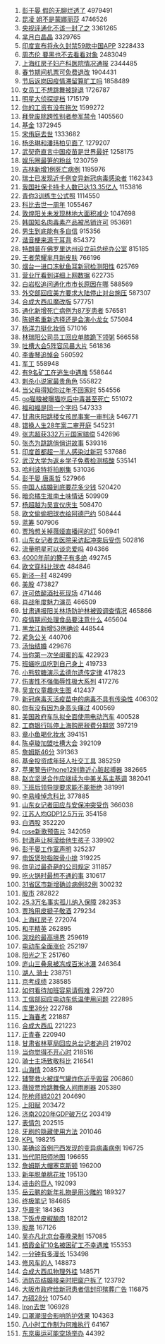 1. [彭于晏 假的无聊烂透了](https://s.weibo.com/weibo?q=%E5%BD%AD%E4%BA%8E%E6%99%8F%20%E5%81%87%E7%9A%84%E6%97%A0%E8%81%8A%E7%83%82%E9%80%8F%E4%BA%86&Refer=top) 4979491
1. [昆凌 姐不是蒙娜丽莎](https://s.weibo.com/weibo?q=%E6%98%86%E5%87%8C%20%E5%A7%90%E4%B8%8D%E6%98%AF%E8%92%99%E5%A8%9C%E4%B8%BD%E8%8E%8E&Refer=top) 4746526
1. [央视评通化不该一封了之](https://s.weibo.com/weibo?q=%23%E5%A4%AE%E8%A7%86%E8%AF%84%E9%80%9A%E5%8C%96%E4%B8%8D%E8%AF%A5%E4%B8%80%E5%B0%81%E4%BA%86%E4%B9%8B%23&Refer=top) 3361265
1. [芈月白晶晶](https://s.weibo.com/weibo?q=%23%E8%8A%88%E6%9C%88%E7%99%BD%E6%99%B6%E6%99%B6%23&Refer=top) 3329765
1. [印度宣布将永久封禁59款中国APP](https://s.weibo.com/weibo?q=%23%E5%8D%B0%E5%BA%A6%E5%AE%A3%E5%B8%83%E5%B0%86%E6%B0%B8%E4%B9%85%E5%B0%81%E7%A6%8159%E6%AC%BE%E4%B8%AD%E5%9B%BDAPP%23&Refer=top) 3228433
1. [周杰伦 要黑也不去看看对象](https://s.weibo.com/weibo?q=%E5%91%A8%E6%9D%B0%E4%BC%A6%20%E8%A6%81%E9%BB%91%E4%B9%9F%E4%B8%8D%E5%8E%BB%E7%9C%8B%E7%9C%8B%E5%AF%B9%E8%B1%A1&Refer=top) 2483049
1. [上海红房子妇产科医院情况通报](https://s.weibo.com/weibo?q=%23%E4%B8%8A%E6%B5%B7%E7%BA%A2%E6%88%BF%E5%AD%90%E5%A6%87%E4%BA%A7%E7%A7%91%E5%8C%BB%E9%99%A2%E6%83%85%E5%86%B5%E9%80%9A%E6%8A%A5%23&Refer=top) 2344485
1. [春节期间机票可免费退改](https://s.weibo.com/weibo?q=%23%E6%98%A5%E8%8A%82%E6%9C%9F%E9%97%B4%E6%9C%BA%E7%A5%A8%E5%8F%AF%E5%85%8D%E8%B4%B9%E9%80%80%E6%94%B9%23&Refer=top) 1904431
1. [节后返岗因疫情滞留算旷工吗](https://s.weibo.com/weibo?q=%23%E8%8A%82%E5%90%8E%E8%BF%94%E5%B2%97%E5%9B%A0%E7%96%AB%E6%83%85%E6%BB%9E%E7%95%99%E7%AE%97%E6%97%B7%E5%B7%A5%E5%90%97%23&Refer=top) 1858489
1. [女员工不想跳舞被辞退](https://s.weibo.com/weibo?q=%23%E5%A5%B3%E5%91%98%E5%B7%A5%E4%B8%8D%E6%83%B3%E8%B7%B3%E8%88%9E%E8%A2%AB%E8%BE%9E%E9%80%80%23&Refer=top) 1726787
1. [明星大侦探提档](https://s.weibo.com/weibo?q=%23%E6%98%8E%E6%98%9F%E5%A4%A7%E4%BE%A6%E6%8E%A2%E6%8F%90%E6%A1%A3%23&Refer=top) 1715179
1. [你的工资有没有拖欠](https://s.weibo.com/weibo?q=%23%E4%BD%A0%E7%9A%84%E5%B7%A5%E8%B5%84%E6%9C%89%E6%B2%A1%E6%9C%89%E6%8B%96%E6%AC%A0%23&Refer=top) 1599272
1. [拜登废除跨性别者参军禁令](https://s.weibo.com/weibo?q=%E6%8B%9C%E7%99%BB%E5%BA%9F%E9%99%A4%E8%B7%A8%E6%80%A7%E5%88%AB%E8%80%85%E5%8F%82%E5%86%9B%E7%A6%81%E4%BB%A4&Refer=top) 1405560
1. [基金](https://s.weibo.com/weibo?q=%E5%9F%BA%E9%87%91&Refer=top) 1372945
1. [宋侑庭去世](https://s.weibo.com/weibo?q=%E5%AE%8B%E4%BE%91%E5%BA%AD%E5%8E%BB%E4%B8%96&Refer=top) 1333682
1. [杨丞琳和潘玮柏见面了](https://s.weibo.com/weibo?q=%23%E6%9D%A8%E4%B8%9E%E7%90%B3%E5%92%8C%E6%BD%98%E7%8E%AE%E6%9F%8F%E8%A7%81%E9%9D%A2%E4%BA%86%23&Refer=top) 1279207
1. [武契奇直言中国疫苗是世界最好](https://s.weibo.com/weibo?q=%23%E6%AD%A6%E5%A5%91%E5%A5%87%E7%9B%B4%E8%A8%80%E4%B8%AD%E5%9B%BD%E7%96%AB%E8%8B%97%E6%98%AF%E4%B8%96%E7%95%8C%E6%9C%80%E5%A5%BD%23&Refer=top) 1258175
1. [娱乐圈最笋的粉丝](https://s.weibo.com/weibo?q=%23%E5%A8%B1%E4%B9%90%E5%9C%88%E6%9C%80%E7%AC%8B%E7%9A%84%E7%B2%89%E4%B8%9D%23&Refer=top) 1230759
1. [吉林新增1例死亡病例](https://s.weibo.com/weibo?q=%E5%90%89%E6%9E%97%E6%96%B0%E5%A2%9E1%E4%BE%8B%E6%AD%BB%E4%BA%A1%E7%97%85%E4%BE%8B&Refer=top) 1195976
1. [瑞士已发现近千例变异新冠病毒感染者](https://s.weibo.com/weibo?q=%23%E7%91%9E%E5%A3%AB%E5%B7%B2%E5%8F%91%E7%8E%B0%E8%BF%91%E5%8D%83%E4%BE%8B%E5%8F%98%E5%BC%82%E6%96%B0%E5%86%A0%E7%97%85%E6%AF%92%E6%84%9F%E6%9F%93%E8%80%85%23&Refer=top) 1162343
1. [我国社保卡持卡人数已达13.35亿人](https://s.weibo.com/weibo?q=%23%E6%88%91%E5%9B%BD%E7%A4%BE%E4%BF%9D%E5%8D%A1%E6%8C%81%E5%8D%A1%E4%BA%BA%E6%95%B0%E5%B7%B2%E8%BE%BE13.35%E4%BA%BF%E4%BA%BA%23&Refer=top) 1153816
1. [青你3训练生公式照](https://s.weibo.com/weibo?q=%23%E9%9D%92%E4%BD%A03%E8%AE%AD%E7%BB%83%E7%94%9F%E5%85%AC%E5%BC%8F%E7%85%A7%23&Refer=top) 1114550
1. [科比去世一周年](https://s.weibo.com/weibo?q=%E7%A7%91%E6%AF%94%E5%8E%BB%E4%B8%96%E4%B8%80%E5%91%A8%E5%B9%B4&Refer=top) 1055467
1. [敦煌阳关未发现林地大面积减少](https://s.weibo.com/weibo?q=%23%E6%95%A6%E7%85%8C%E9%98%B3%E5%85%B3%E6%9C%AA%E5%8F%91%E7%8E%B0%E6%9E%97%E5%9C%B0%E5%A4%A7%E9%9D%A2%E7%A7%AF%E5%87%8F%E5%B0%91%23&Refer=top) 1047698
1. [韩国知名肉毒素产品被吊销许可](https://s.weibo.com/weibo?q=%23%E9%9F%A9%E5%9B%BD%E7%9F%A5%E5%90%8D%E8%82%89%E6%AF%92%E7%B4%A0%E4%BA%A7%E5%93%81%E8%A2%AB%E5%90%8A%E9%94%80%E8%AE%B8%E5%8F%AF%23&Refer=top) 953691
1. [男生到底能有多自信](https://s.weibo.com/weibo?q=%23%E7%94%B7%E7%94%9F%E5%88%B0%E5%BA%95%E8%83%BD%E6%9C%89%E5%A4%9A%E8%87%AA%E4%BF%A1%23&Refer=top) 915356
1. [谐音梗来源于耳背](https://s.weibo.com/weibo?q=%23%E8%B0%90%E9%9F%B3%E6%A2%97%E6%9D%A5%E6%BA%90%E4%BA%8E%E8%80%B3%E8%83%8C%23&Refer=top) 854372
1. [特朗普在佛罗里达州设立前总统办公室](https://s.weibo.com/weibo?q=%23%E7%89%B9%E6%9C%97%E6%99%AE%E5%9C%A8%E4%BD%9B%E7%BD%97%E9%87%8C%E8%BE%BE%E5%B7%9E%E8%AE%BE%E7%AB%8B%E5%89%8D%E6%80%BB%E7%BB%9F%E5%8A%9E%E5%85%AC%E5%AE%A4%23&Refer=top) 815185
1. [王者荣耀芈月新皮肤](https://s.weibo.com/weibo?q=%23%E7%8E%8B%E8%80%85%E8%8D%A3%E8%80%80%E8%8A%88%E6%9C%88%E6%96%B0%E7%9A%AE%E8%82%A4%23&Refer=top) 766196
1. [烟台一进口冻鱿鱼耳新冠检测阳性](https://s.weibo.com/weibo?q=%23%E7%83%9F%E5%8F%B0%E4%B8%80%E8%BF%9B%E5%8F%A3%E5%86%BB%E9%B1%BF%E9%B1%BC%E8%80%B3%E6%96%B0%E5%86%A0%E6%A3%80%E6%B5%8B%E9%98%B3%E6%80%A7%23&Refer=top) 625769
1. [营业厅看到详细上网数据](https://s.weibo.com/weibo?q=%23%E8%90%A5%E4%B8%9A%E5%8E%85%E7%9C%8B%E5%88%B0%E8%AF%A6%E7%BB%86%E4%B8%8A%E7%BD%91%E6%95%B0%E6%8D%AE%23&Refer=top) 622735
1. [白岩松追问通化市市长原因在哪](https://s.weibo.com/weibo?q=%23%E7%99%BD%E5%B2%A9%E6%9D%BE%E8%BF%BD%E9%97%AE%E9%80%9A%E5%8C%96%E5%B8%82%E5%B8%82%E9%95%BF%E5%8E%9F%E5%9B%A0%E5%9C%A8%E5%93%AA%23&Refer=top) 588569
1. [外交部回应美方要求大陆停止对台施压](https://s.weibo.com/weibo?q=%23%E5%A4%96%E4%BA%A4%E9%83%A8%E5%9B%9E%E5%BA%94%E7%BE%8E%E6%96%B9%E8%A6%81%E6%B1%82%E5%A4%A7%E9%99%86%E5%81%9C%E6%AD%A2%E5%AF%B9%E5%8F%B0%E6%96%BD%E5%8E%8B%23&Refer=top) 587307
1. [合成大西瓜魔改版](https://s.weibo.com/weibo?q=%23%E5%90%88%E6%88%90%E5%A4%A7%E8%A5%BF%E7%93%9C%E9%AD%94%E6%94%B9%E7%89%88%23&Refer=top) 577751
1. [通化新增死亡病例为87岁患者](https://s.weibo.com/weibo?q=%23%E9%80%9A%E5%8C%96%E6%96%B0%E5%A2%9E%E6%AD%BB%E4%BA%A1%E7%97%85%E4%BE%8B%E4%B8%BA87%E5%B2%81%E6%82%A3%E8%80%85%23&Refer=top) 576581
1. [陈妍希重新选择还是会演小龙女](https://s.weibo.com/weibo?q=%23%E9%99%88%E5%A6%8D%E5%B8%8C%E9%87%8D%E6%96%B0%E9%80%89%E6%8B%A9%E8%BF%98%E6%98%AF%E4%BC%9A%E6%BC%94%E5%B0%8F%E9%BE%99%E5%A5%B3%23&Refer=top) 575084
1. [杨洋力挺化妆师](https://s.weibo.com/weibo?q=%23%E6%9D%A8%E6%B4%8B%E5%8A%9B%E6%8C%BA%E5%8C%96%E5%A6%86%E5%B8%88%23&Refer=top) 571016
1. [林瑞阳公司员工回应单膝跪下领粥](https://s.weibo.com/weibo?q=%23%E6%9E%97%E7%91%9E%E9%98%B3%E5%85%AC%E5%8F%B8%E5%91%98%E5%B7%A5%E5%9B%9E%E5%BA%94%E5%8D%95%E8%86%9D%E8%B7%AA%E4%B8%8B%E9%A2%86%E7%B2%A5%23&Refer=top) 566558
1. [吐槽大会5阵容风暴大片](https://s.weibo.com/weibo?q=%23%E5%90%90%E6%A7%BD%E5%A4%A7%E4%BC%9A5%E9%98%B5%E5%AE%B9%E9%A3%8E%E6%9A%B4%E5%A4%A7%E7%89%87%23&Refer=top) 561836
1. [李香琴追悼会](https://s.weibo.com/weibo?q=%23%E6%9D%8E%E9%A6%99%E7%90%B4%E8%BF%BD%E6%82%BC%E4%BC%9A%23&Refer=top) 560592
1. [军工](https://s.weibo.com/weibo?q=%E5%86%9B%E5%B7%A5&Refer=top) 558948
1. [有9名矿工在逃生中遇难](https://s.weibo.com/weibo?q=%23%E6%9C%899%E5%90%8D%E7%9F%BF%E5%B7%A5%E5%9C%A8%E9%80%83%E7%94%9F%E4%B8%AD%E9%81%87%E9%9A%BE%23&Refer=top) 558644
1. [刺杀小说家最贵角色](https://s.weibo.com/weibo?q=%E5%88%BA%E6%9D%80%E5%B0%8F%E8%AF%B4%E5%AE%B6%E6%9C%80%E8%B4%B5%E8%A7%92%E8%89%B2&Refer=top) 555822
1. [当父母得知你过年不回家时](https://s.weibo.com/weibo?q=%23%E5%BD%93%E7%88%B6%E6%AF%8D%E5%BE%97%E7%9F%A5%E4%BD%A0%E8%BF%87%E5%B9%B4%E4%B8%8D%E5%9B%9E%E5%AE%B6%E6%97%B6%23&Refer=top) 554556
1. [go猫粮被曝猫吃后中毒甚至死亡](https://s.weibo.com/weibo?q=%23go%E7%8C%AB%E7%B2%AE%E8%A2%AB%E6%9B%9D%E7%8C%AB%E5%90%83%E5%90%8E%E4%B8%AD%E6%AF%92%E7%94%9A%E8%87%B3%E6%AD%BB%E4%BA%A1%23&Refer=top) 551072
1. [福和褔是同一个字吗](https://s.weibo.com/weibo?q=%23%E7%A6%8F%E5%92%8C%E8%A4%94%E6%98%AF%E5%90%8C%E4%B8%80%E4%B8%AA%E5%AD%97%E5%90%97%23&Refer=top) 547333
1. [甘肃庆阳跳楼女孩民事案一审判决](https://s.weibo.com/weibo?q=%23%E7%94%98%E8%82%83%E5%BA%86%E9%98%B3%E8%B7%B3%E6%A5%BC%E5%A5%B3%E5%AD%A9%E6%B0%91%E4%BA%8B%E6%A1%88%E4%B8%80%E5%AE%A1%E5%88%A4%E5%86%B3%23&Refer=top) 546771
1. [错换人生28年案二审开庭](https://s.weibo.com/weibo?q=%23%E9%94%99%E6%8D%A2%E4%BA%BA%E7%94%9F28%E5%B9%B4%E6%A1%88%E4%BA%8C%E5%AE%A1%E5%BC%80%E5%BA%AD%23&Refer=top) 545231
1. [张志超获332万元国家赔偿](https://s.weibo.com/weibo?q=%23%E5%BC%A0%E5%BF%97%E8%B6%85%E8%8E%B7332%E4%B8%87%E5%85%83%E5%9B%BD%E5%AE%B6%E8%B5%94%E5%81%BF%23&Refer=top) 542696
1. [张杰为跳跳俏俏讲故事](https://s.weibo.com/weibo?q=%23%E5%BC%A0%E6%9D%B0%E4%B8%BA%E8%B7%B3%E8%B7%B3%E4%BF%8F%E4%BF%8F%E8%AE%B2%E6%95%85%E4%BA%8B%23&Refer=top) 539316
1. [印度首都超一半人感染过新冠](https://s.weibo.com/weibo?q=%23%E5%8D%B0%E5%BA%A6%E9%A6%96%E9%83%BD%E8%B6%85%E4%B8%80%E5%8D%8A%E4%BA%BA%E6%84%9F%E6%9F%93%E8%BF%87%E6%96%B0%E5%86%A0%23&Refer=top) 537686
1. [武汉大学为返乡学子免费检测核酸](https://s.weibo.com/weibo?q=%23%E6%AD%A6%E6%B1%89%E5%A4%A7%E5%AD%A6%E4%B8%BA%E8%BF%94%E4%B9%A1%E5%AD%A6%E5%AD%90%E5%85%8D%E8%B4%B9%E6%A3%80%E6%B5%8B%E6%A0%B8%E9%85%B8%23&Refer=top) 535141
1. [哈利波特将拍剧集](https://s.weibo.com/weibo?q=%23%E5%93%88%E5%88%A9%E6%B3%A2%E7%89%B9%E5%B0%86%E6%8B%8D%E5%89%A7%E9%9B%86%23&Refer=top) 531036
1. [彭于晏 唐禹哲](https://s.weibo.com/weibo?q=%E5%BD%AD%E4%BA%8E%E6%99%8F%20%E5%94%90%E7%A6%B9%E5%93%B2&Refer=top) 527966
1. [中国人结婚到底要花多少钱](https://s.weibo.com/weibo?q=%23%E4%B8%AD%E5%9B%BD%E4%BA%BA%E7%BB%93%E5%A9%9A%E5%88%B0%E5%BA%95%E8%A6%81%E8%8A%B1%E5%A4%9A%E5%B0%91%E9%92%B1%23&Refer=top) 520420
1. [暗恋橘生淮南土味情话](https://s.weibo.com/weibo?q=%23%E6%9A%97%E6%81%8B%E6%A9%98%E7%94%9F%E6%B7%AE%E5%8D%97%E5%9C%9F%E5%91%B3%E6%83%85%E8%AF%9D%23&Refer=top) 509909
1. [杨超越为吴宣仪庆生](https://s.weibo.com/weibo?q=%23%E6%9D%A8%E8%B6%85%E8%B6%8A%E4%B8%BA%E5%90%B4%E5%AE%A3%E4%BB%AA%E5%BA%86%E7%94%9F%23&Refer=top) 508470
1. [欧文偷偷把球衣给阿德巴约](https://s.weibo.com/weibo?q=%E6%AC%A7%E6%96%87%E5%81%B7%E5%81%B7%E6%8A%8A%E7%90%83%E8%A1%A3%E7%BB%99%E9%98%BF%E5%BE%B7%E5%B7%B4%E7%BA%A6&Refer=top) 508444
1. [蓝筹](https://s.weibo.com/weibo?q=%E8%93%9D%E7%AD%B9&Refer=top) 507906
1. [贾玲想关掉薇娅直播间的灯](https://s.weibo.com/weibo?q=%23%E8%B4%BE%E7%8E%B2%E6%83%B3%E5%85%B3%E6%8E%89%E8%96%87%E5%A8%85%E7%9B%B4%E6%92%AD%E9%97%B4%E7%9A%84%E7%81%AF%23&Refer=top) 506941
1. [山东女记者去医院采访起冲突后受伤](https://s.weibo.com/weibo?q=%23%E5%B1%B1%E4%B8%9C%E5%A5%B3%E8%AE%B0%E8%80%85%E5%8E%BB%E5%8C%BB%E9%99%A2%E9%87%87%E8%AE%BF%E8%B5%B7%E5%86%B2%E7%AA%81%E5%90%8E%E5%8F%97%E4%BC%A4%23&Refer=top) 502816
1. [流量明星可以谈恋爱吗](https://s.weibo.com/weibo?q=%23%E6%B5%81%E9%87%8F%E6%98%8E%E6%98%9F%E5%8F%AF%E4%BB%A5%E8%B0%88%E6%81%8B%E7%88%B1%E5%90%97%23&Refer=top) 494366
1. [4000年前的簪子有多绝](https://s.weibo.com/weibo?q=%234000%E5%B9%B4%E5%89%8D%E7%9A%84%E7%B0%AA%E5%AD%90%E6%9C%89%E5%A4%9A%E7%BB%9D%23&Refer=top) 492745
1. [欧文穿科比球衣](https://s.weibo.com/weibo?q=%E6%AC%A7%E6%96%87%E7%A9%BF%E7%A7%91%E6%AF%94%E7%90%83%E8%A1%A3&Refer=top) 484846
1. [新泾一村](https://s.weibo.com/weibo?q=%E6%96%B0%E6%B3%BE%E4%B8%80%E6%9D%91&Refer=top) 482499
1. [美股](https://s.weibo.com/weibo?q=%E7%BE%8E%E8%82%A1&Refer=top) 473827
1. [许可依醉酒社死现场](https://s.weibo.com/weibo?q=%23%E8%AE%B8%E5%8F%AF%E4%BE%9D%E9%86%89%E9%85%92%E7%A4%BE%E6%AD%BB%E7%8E%B0%E5%9C%BA%23&Refer=top) 471446
1. [肖战年度魅力演员](https://s.weibo.com/weibo?q=%E8%82%96%E6%88%98%E5%B9%B4%E5%BA%A6%E9%AD%85%E5%8A%9B%E6%BC%94%E5%91%98&Refer=top) 466509
1. [甘肃通报阳关林场防护林被毁调查情况](https://s.weibo.com/weibo?q=%23%E7%94%98%E8%82%83%E9%80%9A%E6%8A%A5%E9%98%B3%E5%85%B3%E6%9E%97%E5%9C%BA%E9%98%B2%E6%8A%A4%E6%9E%97%E8%A2%AB%E6%AF%81%E8%B0%83%E6%9F%A5%E6%83%85%E5%86%B5%23&Refer=top) 465866
1. [疫情期间处理食品要注意什么](https://s.weibo.com/weibo?q=%23%E7%96%AB%E6%83%85%E6%9C%9F%E9%97%B4%E5%A4%84%E7%90%86%E9%A3%9F%E5%93%81%E8%A6%81%E6%B3%A8%E6%84%8F%E4%BB%80%E4%B9%88%23&Refer=top) 465604
1. [黑龙江新增53例确诊](https://s.weibo.com/weibo?q=%23%E9%BB%91%E9%BE%99%E6%B1%9F%E6%96%B0%E5%A2%9E53%E4%BE%8B%E7%A1%AE%E8%AF%8A%23&Refer=top) 448544
1. [紧急公关](https://s.weibo.com/weibo?q=%E7%B4%A7%E6%80%A5%E5%85%AC%E5%85%B3&Refer=top) 440706
1. [汤怡结婚](https://s.weibo.com/weibo?q=%E6%B1%A4%E6%80%A1%E7%BB%93%E5%A9%9A&Refer=top) 429676
1. [当你第一次坐闺蜜的车](https://s.weibo.com/weibo?q=%23%E5%BD%93%E4%BD%A0%E7%AC%AC%E4%B8%80%E6%AC%A1%E5%9D%90%E9%97%BA%E8%9C%9C%E7%9A%84%E8%BD%A6%23&Refer=top) 422923
1. [班婳吃瓜吃到自己身上](https://s.weibo.com/weibo?q=%23%E7%8F%AD%E5%A9%B3%E5%90%83%E7%93%9C%E5%90%83%E5%88%B0%E8%87%AA%E5%B7%B1%E8%BA%AB%E4%B8%8A%23&Refer=top) 419733
1. [小熊软糖演示孟德尔遗传定律](https://s.weibo.com/weibo?q=%23%E5%B0%8F%E7%86%8A%E8%BD%AF%E7%B3%96%E6%BC%94%E7%A4%BA%E5%AD%9F%E5%BE%B7%E5%B0%94%E9%81%97%E4%BC%A0%E5%AE%9A%E5%BE%8B%23&Refer=top) 417823
1. [伤害性不强侮辱性极大系列](https://s.weibo.com/weibo?q=%23%E4%BC%A4%E5%AE%B3%E6%80%A7%E4%B8%8D%E5%BC%BA%E4%BE%AE%E8%BE%B1%E6%80%A7%E6%9E%81%E5%A4%A7%E7%B3%BB%E5%88%97%23&Refer=top) 417276
1. [吴宣仪童趣庆生图](https://s.weibo.com/weibo?q=%23%E5%90%B4%E5%AE%A3%E4%BB%AA%E7%AB%A5%E8%B6%A3%E5%BA%86%E7%94%9F%E5%9B%BE%23&Refer=top) 412437
1. [新冠病毒灭活疫苗中的病毒不具有传染性](https://s.weibo.com/weibo?q=%23%E6%96%B0%E5%86%A0%E7%97%85%E6%AF%92%E7%81%AD%E6%B4%BB%E7%96%AB%E8%8B%97%E4%B8%AD%E7%9A%84%E7%97%85%E6%AF%92%E4%B8%8D%E5%85%B7%E6%9C%89%E4%BC%A0%E6%9F%93%E6%80%A7%23&Refer=top) 406302
1. [你有没有因为身高头痛过](https://s.weibo.com/weibo?q=%23%E4%BD%A0%E6%9C%89%E6%B2%A1%E6%9C%89%E5%9B%A0%E4%B8%BA%E8%BA%AB%E9%AB%98%E5%A4%B4%E7%97%9B%E8%BF%87%23&Refer=top) 400569
1. [美国政府车队拟全面使用电动汽车](https://s.weibo.com/weibo?q=%E7%BE%8E%E5%9B%BD%E6%94%BF%E5%BA%9C%E8%BD%A6%E9%98%9F%E6%8B%9F%E5%85%A8%E9%9D%A2%E4%BD%BF%E7%94%A8%E7%94%B5%E5%8A%A8%E6%B1%BD%E8%BD%A6&Refer=top) 400528
1. [工商银行叫停上海购房税费分期贷](https://s.weibo.com/weibo?q=%23%E5%B7%A5%E5%95%86%E9%93%B6%E8%A1%8C%E5%8F%AB%E5%81%9C%E4%B8%8A%E6%B5%B7%E8%B4%AD%E6%88%BF%E7%A8%8E%E8%B4%B9%E5%88%86%E6%9C%9F%E8%B4%B7%23&Refer=top) 397219
1. [章小鱼喝化妆水](https://s.weibo.com/weibo?q=%23%E7%AB%A0%E5%B0%8F%E9%B1%BC%E5%96%9D%E5%8C%96%E5%A6%86%E6%B0%B4%23&Refer=top) 394151
1. [陈卓璇加盟吐槽大会](https://s.weibo.com/weibo?q=%23%E9%99%88%E5%8D%93%E7%92%87%E5%8A%A0%E7%9B%9F%E5%90%90%E6%A7%BD%E5%A4%A7%E4%BC%9A%23&Refer=top) 392109
1. [詹姆斯46分](https://s.weibo.com/weibo?q=%E8%A9%B9%E5%A7%86%E6%96%AF46%E5%88%86&Refer=top) 391363
1. [基金投资成年轻人社交工具](https://s.weibo.com/weibo?q=%23%E5%9F%BA%E9%87%91%E6%8A%95%E8%B5%84%E6%88%90%E5%B9%B4%E8%BD%BB%E4%BA%BA%E7%A4%BE%E4%BA%A4%E5%B7%A5%E5%85%B7%23&Refer=top) 385259
1. [苹果警告iPhone12别靠近心脏起搏器](https://s.weibo.com/weibo?q=%23%E8%8B%B9%E6%9E%9C%E8%AD%A6%E5%91%8AiPhone12%E5%88%AB%E9%9D%A0%E8%BF%91%E5%BF%83%E8%84%8F%E8%B5%B7%E6%90%8F%E5%99%A8%23&Refer=top) 382665
1. [赵立坚说合作应继续为中美关系主基调](https://s.weibo.com/weibo?q=%E8%B5%B5%E7%AB%8B%E5%9D%9A%E8%AF%B4%E5%90%88%E4%BD%9C%E5%BA%94%E7%BB%A7%E7%BB%AD%E4%B8%BA%E4%B8%AD%E7%BE%8E%E5%85%B3%E7%B3%BB%E4%B8%BB%E5%9F%BA%E8%B0%83&Refer=top) 382041
1. [下班后领导提要求能不能拒绝](https://s.weibo.com/weibo?q=%23%E4%B8%8B%E7%8F%AD%E5%90%8E%E9%A2%86%E5%AF%BC%E6%8F%90%E8%A6%81%E6%B1%82%E8%83%BD%E4%B8%8D%E8%83%BD%E6%8B%92%E7%BB%9D%23&Refer=top) 381991
1. [李易峰悼念科比](https://s.weibo.com/weibo?q=%23%E6%9D%8E%E6%98%93%E5%B3%B0%E6%82%BC%E5%BF%B5%E7%A7%91%E6%AF%94%23&Refer=top) 377885
1. [山东女记者回应与安保冲突受伤](https://s.weibo.com/weibo?q=%E5%B1%B1%E4%B8%9C%E5%A5%B3%E8%AE%B0%E8%80%85%E5%9B%9E%E5%BA%94%E4%B8%8E%E5%AE%89%E4%BF%9D%E5%86%B2%E7%AA%81%E5%8F%97%E4%BC%A4&Refer=top) 366038
1. [江苏人均GDP12.5万元](https://s.weibo.com/weibo?q=%E6%B1%9F%E8%8B%8F%E4%BA%BA%E5%9D%87GDP12.5%E4%B8%87%E5%85%83&Refer=top) 354158
1. [白酒股](https://s.weibo.com/weibo?q=%E7%99%BD%E9%85%92%E8%82%A1&Refer=top) 352220
1. [rose新歌预告片](https://s.weibo.com/weibo?q=%23rose%E6%96%B0%E6%AD%8C%E9%A2%84%E5%91%8A%E7%89%87%23&Refer=top) 342059
1. [封潇声让柯滢给他生孩子](https://s.weibo.com/weibo?q=%23%E5%B0%81%E6%BD%87%E5%A3%B0%E8%AE%A9%E6%9F%AF%E6%BB%A2%E7%BB%99%E4%BB%96%E7%94%9F%E5%AD%A9%E5%AD%90%23&Refer=top) 339902
1. [彭于晏工作室声明](https://s.weibo.com/weibo?q=%E5%BD%AD%E4%BA%8E%E6%99%8F%E5%B7%A5%E4%BD%9C%E5%AE%A4%E5%A3%B0%E6%98%8E&Refer=top) 325237
1. [电饭煲吮指脱骨小排](https://s.weibo.com/weibo?q=%23%E7%94%B5%E9%A5%AD%E7%85%B2%E5%90%AE%E6%8C%87%E8%84%B1%E9%AA%A8%E5%B0%8F%E6%8E%92%23&Refer=top) 319225
1. [你见过最奇葩的公司规定](https://s.weibo.com/weibo?q=%23%E4%BD%A0%E8%A7%81%E8%BF%87%E6%9C%80%E5%A5%87%E8%91%A9%E7%9A%84%E5%85%AC%E5%8F%B8%E8%A7%84%E5%AE%9A%23&Refer=top) 311857
1. [吃火锅时最想不通的事](https://s.weibo.com/weibo?q=%23%E5%90%83%E7%81%AB%E9%94%85%E6%97%B6%E6%9C%80%E6%83%B3%E4%B8%8D%E9%80%9A%E7%9A%84%E4%BA%8B%23&Refer=top) 310617
1. [31省区市新增确诊病例82例](https://s.weibo.com/weibo?q=%2331%E7%9C%81%E5%8C%BA%E5%B8%82%E6%96%B0%E5%A2%9E%E7%A1%AE%E8%AF%8A%E7%97%85%E4%BE%8B82%E4%BE%8B%23&Refer=top) 300232
1. [股市](https://s.weibo.com/weibo?q=%E8%82%A1%E5%B8%82&Refer=top) 282822
1. [25.3万名事实孤儿纳入保障](https://s.weibo.com/weibo?q=%2325.3%E4%B8%87%E5%90%8D%E4%BA%8B%E5%AE%9E%E5%AD%A4%E5%84%BF%E7%BA%B3%E5%85%A5%E4%BF%9D%E9%9A%9C%23&Refer=top) 282353
1. [贾玲用皮搋子敬酒](https://s.weibo.com/weibo?q=%23%E8%B4%BE%E7%8E%B2%E7%94%A8%E7%9A%AE%E6%90%8B%E5%AD%90%E6%95%AC%E9%85%92%23&Refer=top) 279234
1. [上海红房子](https://s.weibo.com/weibo?q=%E4%B8%8A%E6%B5%B7%E7%BA%A2%E6%88%BF%E5%AD%90&Refer=top) 272074
1. [和平精英](https://s.weibo.com/weibo?q=%E5%92%8C%E5%B9%B3%E7%B2%BE%E8%8B%B1&Refer=top) 262895
1. [哭戏的最高境界](https://s.weibo.com/weibo?q=%23%E5%93%AD%E6%88%8F%E7%9A%84%E6%9C%80%E9%AB%98%E5%A2%83%E7%95%8C%23&Refer=top) 259619
1. [电动车全面涨价](https://s.weibo.com/weibo?q=%23%E7%94%B5%E5%8A%A8%E8%BD%A6%E5%85%A8%E9%9D%A2%E6%B6%A8%E4%BB%B7%23&Refer=top) 252197
1. [阳光之下](https://s.weibo.com/weibo?q=%E9%98%B3%E5%85%89%E4%B9%8B%E4%B8%8B&Refer=top) 251760
1. [庐山三叠泉被冻成百米冰瀑](https://s.weibo.com/weibo?q=%23%E5%BA%90%E5%B1%B1%E4%B8%89%E5%8F%A0%E6%B3%89%E8%A2%AB%E5%86%BB%E6%88%90%E7%99%BE%E7%B1%B3%E5%86%B0%E7%80%91%23&Refer=top) 246364
1. [湖人 骑士](https://s.weibo.com/weibo?q=%E6%B9%96%E4%BA%BA%20%E9%AA%91%E5%A3%AB&Refer=top) 238751
1. [京考成绩](https://s.weibo.com/weibo?q=%E4%BA%AC%E8%80%83%E6%88%90%E7%BB%A9&Refer=top) 238585
1. [如何看待加班容易请假难](https://s.weibo.com/weibo?q=%23%E5%A6%82%E4%BD%95%E7%9C%8B%E5%BE%85%E5%8A%A0%E7%8F%AD%E5%AE%B9%E6%98%93%E8%AF%B7%E5%81%87%E9%9A%BE%23&Refer=top) 229720
1. [工信部回应电动车低温使用问题](https://s.weibo.com/weibo?q=%E5%B7%A5%E4%BF%A1%E9%83%A8%E5%9B%9E%E5%BA%94%E7%94%B5%E5%8A%A8%E8%BD%A6%E4%BD%8E%E6%B8%A9%E4%BD%BF%E7%94%A8%E9%97%AE%E9%A2%98&Refer=top) 222895
1. [库里36分](https://s.weibo.com/weibo?q=%E5%BA%93%E9%87%8C36%E5%88%86&Refer=top) 222768
1. [上海春考](https://s.weibo.com/weibo?q=%E4%B8%8A%E6%B5%B7%E6%98%A5%E8%80%83&Refer=top) 221887
1. [合成大西瓜](https://s.weibo.com/weibo?q=%E5%90%88%E6%88%90%E5%A4%A7%E8%A5%BF%E7%93%9C&Refer=top) 221223
1. [正青春](https://s.weibo.com/weibo?q=%23%E6%AD%A3%E9%9D%92%E6%98%A5%23&Refer=top) 220940
1. [甘肃省林草局回应总台记者追问](https://s.weibo.com/weibo?q=%23%E7%94%98%E8%82%83%E7%9C%81%E6%9E%97%E8%8D%89%E5%B1%80%E5%9B%9E%E5%BA%94%E6%80%BB%E5%8F%B0%E8%AE%B0%E8%80%85%E8%BF%BD%E9%97%AE%23&Refer=top) 219702
1. [当你觉得不开心时](https://s.weibo.com/weibo?q=%23%E5%BD%93%E4%BD%A0%E8%A7%89%E5%BE%97%E4%B8%8D%E5%BC%80%E5%BF%83%E6%97%B6%23&Refer=top) 218516
1. [骑士主场致敬科比](https://s.weibo.com/weibo?q=%E9%AA%91%E5%A3%AB%E4%B8%BB%E5%9C%BA%E8%87%B4%E6%95%AC%E7%A7%91%E6%AF%94&Refer=top) 216541
1. [山海情](https://s.weibo.com/weibo?q=%E5%B1%B1%E6%B5%B7%E6%83%85&Refer=top) 208570
1. [辅警救火被煤气罐炸伤近乎毁容](https://s.weibo.com/weibo?q=%23%E8%BE%85%E8%AD%A6%E6%95%91%E7%81%AB%E8%A2%AB%E7%85%A4%E6%B0%94%E7%BD%90%E7%82%B8%E4%BC%A4%E8%BF%91%E4%B9%8E%E6%AF%81%E5%AE%B9%23&Refer=top) 206860
1. [薇娅贾玲跳舞像人间雨刷器](https://s.weibo.com/weibo?q=%23%E8%96%87%E5%A8%85%E8%B4%BE%E7%8E%B2%E8%B7%B3%E8%88%9E%E5%83%8F%E4%BA%BA%E9%97%B4%E9%9B%A8%E5%88%B7%E5%99%A8%23&Refer=top) 205380
1. [陀枪师姐2021](https://s.weibo.com/weibo?q=%E9%99%80%E6%9E%AA%E5%B8%88%E5%A7%902021&Refer=top) 204690
1. [上阳赋](https://s.weibo.com/weibo?q=%E4%B8%8A%E9%98%B3%E8%B5%8B&Refer=top) 203472
1. [济南2020年GDP破万亿](https://s.weibo.com/weibo?q=%23%E6%B5%8E%E5%8D%972020%E5%B9%B4GDP%E7%A0%B4%E4%B8%87%E4%BA%BF%23&Refer=top) 203419
1. [表情包](https://s.weibo.com/weibo?q=%E8%A1%A8%E6%83%85%E5%8C%85&Refer=top) 202515
1. [牙刷的隐藏使用方法](https://s.weibo.com/weibo?q=%23%E7%89%99%E5%88%B7%E7%9A%84%E9%9A%90%E8%97%8F%E4%BD%BF%E7%94%A8%E6%96%B9%E6%B3%95%23&Refer=top) 201046
1. [KPL](https://s.weibo.com/weibo?q=KPL&Refer=top) 198215
1. [美确诊首例巴西发现的变异病毒病例](https://s.weibo.com/weibo?q=%23%E7%BE%8E%E7%A1%AE%E8%AF%8A%E9%A6%96%E4%BE%8B%E5%B7%B4%E8%A5%BF%E5%8F%91%E7%8E%B0%E7%9A%84%E5%8F%98%E5%BC%82%E7%97%85%E6%AF%92%E7%97%85%E4%BE%8B%23&Refer=top) 196725
1. [当代阴阳师地图](https://s.weibo.com/weibo?q=%E5%BD%93%E4%BB%A3%E9%98%B4%E9%98%B3%E5%B8%88%E5%9C%B0%E5%9B%BE&Refer=top) 196655
1. [詹姆斯大帽塞克斯顿](https://s.weibo.com/weibo?q=%23%E8%A9%B9%E5%A7%86%E6%96%AF%E5%A4%A7%E5%B8%BD%E5%A1%9E%E5%85%8B%E6%96%AF%E9%A1%BF%23&Refer=top) 196200
1. [新年脱单桃花妆](https://s.weibo.com/weibo?q=%E6%96%B0%E5%B9%B4%E8%84%B1%E5%8D%95%E6%A1%83%E8%8A%B1%E5%A6%86&Refer=top) 195130
1. [进击的巨人](https://s.weibo.com/weibo?q=%E8%BF%9B%E5%87%BB%E7%9A%84%E5%B7%A8%E4%BA%BA&Refer=top) 192093
1. [岳云鹏的新年礼物是用沙雕的](https://s.weibo.com/weibo?q=%23%E5%B2%B3%E4%BA%91%E9%B9%8F%E7%9A%84%E6%96%B0%E5%B9%B4%E7%A4%BC%E7%89%A9%E6%98%AF%E7%94%A8%E6%B2%99%E9%9B%95%E7%9A%84%23&Refer=top) 189327
1. [终极笔记](https://s.weibo.com/weibo?q=%E7%BB%88%E6%9E%81%E7%AC%94%E8%AE%B0&Refer=top) 184685
1. [华晨宇](https://s.weibo.com/weibo?q=%E5%8D%8E%E6%99%A8%E5%AE%87&Refer=top) 184363
1. [下饭虎皮椒酿肉](https://s.weibo.com/weibo?q=%E4%B8%8B%E9%A5%AD%E8%99%8E%E7%9A%AE%E6%A4%92%E9%85%BF%E8%82%89&Refer=top) 182012
1. [股票](https://s.weibo.com/weibo?q=%E8%82%A1%E7%A5%A8&Refer=top) 167126
1. [吴亦凡北京台春晚录制](https://s.weibo.com/weibo?q=%23%E5%90%B4%E4%BA%A6%E5%87%A1%E5%8C%97%E4%BA%AC%E5%8F%B0%E6%98%A5%E6%99%9A%E5%BD%95%E5%88%B6%23&Refer=top) 157085
1. [栖霞金矿10名被困矿工不幸遇难](https://s.weibo.com/weibo?q=%23%E6%A0%96%E9%9C%9E%E9%87%91%E7%9F%BF10%E5%90%8D%E8%A2%AB%E5%9B%B0%E7%9F%BF%E5%B7%A5%E4%B8%8D%E5%B9%B8%E9%81%87%E9%9A%BE%23&Refer=top) 155353
1. [一分钟有多漫长](https://s.weibo.com/weibo?q=%23%E4%B8%80%E5%88%86%E9%92%9F%E6%9C%89%E5%A4%9A%E6%BC%AB%E9%95%BF%23&Refer=top) 153498
1. [修风车的人](https://s.weibo.com/weibo?q=%23%E4%BF%AE%E9%A3%8E%E8%BD%A6%E7%9A%84%E4%BA%BA%23&Refer=top) 148873
1. [合成大西瓜物理外挂](https://s.weibo.com/weibo?q=%E5%90%88%E6%88%90%E5%A4%A7%E8%A5%BF%E7%93%9C%E7%89%A9%E7%90%86%E5%A4%96%E6%8C%82&Refer=top) 148571
1. [消防员结婚接亲时把窗户拆了](https://s.weibo.com/weibo?q=%23%E6%B6%88%E9%98%B2%E5%91%98%E7%BB%93%E5%A9%9A%E6%8E%A5%E4%BA%B2%E6%97%B6%E6%8A%8A%E7%AA%97%E6%88%B7%E6%8B%86%E4%BA%86%23&Refer=top) 123792
1. [大阪市政府给新冠患者信封印殡葬广告](https://s.weibo.com/weibo?q=%23%E5%A4%A7%E9%98%AA%E5%B8%82%E6%94%BF%E5%BA%9C%E7%BB%99%E6%96%B0%E5%86%A0%E6%82%A3%E8%80%85%E4%BF%A1%E5%B0%81%E5%8D%B0%E6%AE%A1%E8%91%AC%E5%B9%BF%E5%91%8A%23&Refer=top) 116875
1. [方硕28分](https://s.weibo.com/weibo?q=%E6%96%B9%E7%A1%9528%E5%88%86&Refer=top) 107540
1. [Iron去世](https://s.weibo.com/weibo?q=%23Iron%E5%8E%BB%E4%B8%96%23&Refer=top) 106928
1. [口罩潮湿会影响防护效果](https://s.weibo.com/weibo?q=%23%E5%8F%A3%E7%BD%A9%E6%BD%AE%E6%B9%BF%E4%BC%9A%E5%BD%B1%E5%93%8D%E9%98%B2%E6%8A%A4%E6%95%88%E6%9E%9C%23&Refer=top) 104363
1. [八小时工作制为何难执行](https://s.weibo.com/weibo?q=%23%E5%85%AB%E5%B0%8F%E6%97%B6%E5%B7%A5%E4%BD%9C%E5%88%B6%E4%B8%BA%E4%BD%95%E9%9A%BE%E6%89%A7%E8%A1%8C%23&Refer=top) 64167
1. [东京奥运可能空场举办](https://s.weibo.com/weibo?q=%E4%B8%9C%E4%BA%AC%E5%A5%A5%E8%BF%90%E5%8F%AF%E8%83%BD%E7%A9%BA%E5%9C%BA%E4%B8%BE%E5%8A%9E&Refer=top) 44392